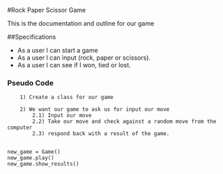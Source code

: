 #Rock Paper Scissor Game

This is the documentation and outline for our game

##Specifications
- As a user I can start a game
- As a user I can input (rock, paper or scissors).
- As a user I can see if I won, tied or lost.
    
### Pseudo Code
````
    1) Create a class for our game
    
    2) We want our game to ask us for input our move
        2.1) Input our move
        2.2) Take our move and check against a random move from the computer
        2.3) respond back with a result of the game.
        
````

````
new_game = Game()
new_game.play()
new_game.show_results()





















 
